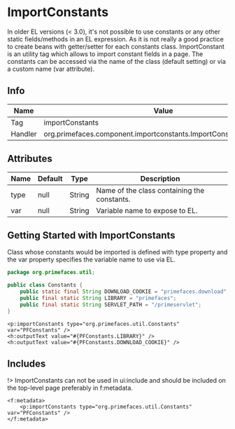 # ImportConstants

In older EL versions (< 3.0), it's not possible to use constants or any other static fields/methods in
an EL expression. As it is not really a good practice to create beans with getter/setter for each
constants class. ImportConstant is an utility tag which allows to import constant fields in a page.
The constants can be accessed via the name of the class (default setting) or via a custom name (var
attribute).

## Info

| Name | Value |
| --- | --- |
| Tag | importConstants
| Handler | org.primefaces.component.importconstants.ImportConstantsTagHandler

## Attributes

| Name | Default | Type | Description | 
| --- | --- | --- | --- |
type | null | String | Name of the class containing the constants.
var | null | String | Variable name to expose to EL.

## Getting Started with ImportConstants
Class whose constants would be imported is defined with type property and the var property
specifies the variable name to use via EL.

```java
package org.primefaces.util;

public class Constants {
    public static final String DOWNLOAD_COOKIE = "primefaces.download";
    public final static String LIBRARY = "primefaces";
    public final static String SERVLET_PATH = "/primeservlet";
}
```
```xhtml
<p:importConstants type="org.primefaces.util.Constants" var="PFConstants" />
<h:outputText value="#{PFConstants.LIBRARY}" />
<h:outputText value="#{PFConstants.DOWNLOAD_COOKIE}" />
```

## Includes
!> ImportConstants can not be used in ui:include and should be included on the top-level page preferably in f:metadata. 

```xhtml
<f:metadata>
    <p:importConstants type="org.primefaces.util.Constants" var="PFConstants" />
</f:metadata>
```
